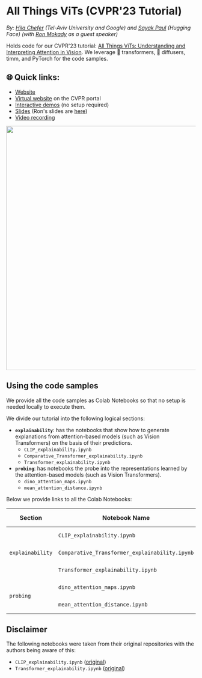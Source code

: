 # All Things ViTs (CVPR'23 Tutorial)

*By: [Hila Chefer](https://hila-chefer.github.io/) (Tel-Aviv University and Google) and [Sayak Paul](https://sayak.dev/) (Hugging Face) (with [Ron Mokady](https://rmokady.github.io/) as a guest speaker)*

Holds code for our CVPR'23 tutorial: [All Things ViTs: Understanding and Interpreting Attention in Vision](https://all-things-vits.github.io/atv). We leverage 🤗 transformers, 🧨 diffusers, timm, and PyTorch for the code samples.

## 🌐 Quick links:

* [Website](https://all-things-vits.github.io/atv) 
* [Virtual website](https://cvpr2023.thecvf.com/virtual/2023/tutorial/18574) on the CVPR portal
* [Interactive demos](https://huggingface.co/all-things-vits) (no setup required)
* [Slides](https://drive.google.com/file/d/10NaQNVybucl8i2Or0iA_DC_NWkhs_IgV/view?usp=sharing) (Ron's slides are [here](https://drive.google.com/file/d/18U9rMGrMelC1oMv4c7j6aJwqkv5puSA9/view?usp=drive_link))
* [Video recording](https://youtu.be/ma3NYVo8Im0)

<div align="center">
<img src="https://all-things-vits.github.io/atv/static/figures/teaser.jpg" width=650/>
</div>

## Using the code samples

We provide all the code samples as Colab Notebooks so that no setup is needed locally to execute them.

We divide our tutorial into the following logical sections:

* **`explainability`**: has the notebooks that show how to generate explanations from attention-based models (such as Vision Transformers) on the basis of their predictions. 
    * `CLIP_explainability.ipynb`
    * `Comparative_Transformer_explainability.ipynb`
    * `Transformer_explainability.ipynb`
* **`probing`**: has notebooks the probe into the representations learned by the attention-based models (such as Vision Transformers). 
    * `dino_attention_maps.ipynb`
    * `mean_attention_distance.ipynb`

Below we provide links to all the Colab Notebooks:

<table>
  <thead>
    <tr>
      <th><strong>Section</strong></th>
      <th><strong>Notebook Name</strong></th>
      <th><strong>Colab Notebook</strong></th>
    </tr>
  </thead>
  <tbody>
    <tr>
      <td rowspan="3"><code>explainability</code></td>
      <td><code>CLIP_explainability.ipynb</code></td>
      <td>
        <a href="https://colab.research.google.com/github/all-things-vits/code-samples/blob/main/explainability/CLIP_explainability.ipynb">
          <img src="https://colab.research.google.com/assets/colab-badge.svg" alt="Open In Colab">
        </a>
      </td>
    </tr>
    <tr>
      <td><code>Comparative_Transformer_explainability.ipynb</code></td>
      <td>
        <a href="https://colab.research.google.com/github/all-things-vits/code-samples/blob/main/explainability/Comparative_Transformer_explainability.ipynb">
          <img src="https://colab.research.google.com/assets/colab-badge.svg" alt="Open In Colab">
        </a>
      </td>
    </tr>
    <tr>
      <td><code>Transformer_explainability.ipynb</code></td>
      <td>
        <a href="https://colab.research.google.com/github/all-things-vits/code-samples/blob/main/explainability/Transformer_explainability.ipynb">
          <img src="https://colab.research.google.com/assets/colab-badge.svg" alt="Open In Colab">
        </a>
      </td>
    </tr>
    <tr>
      <td rowspan="2"><code>probing</code></td>
      <td><code>dino_attention_maps.ipynb</code></td>
      <td>
        <a href="https://colab.research.google.com/github/all-things-vits/code-samples/blob/main/probing/dino_attention_maps.ipynb">
          <img src="https://colab.research.google.com/assets/colab-badge.svg" alt="Open In Colab">
        </a>
      </td>
      <tr>
      <td><code>mean_attention_distance.ipynb</code></td>
      <td>
        <a href="https://colab.research.google.com/github/all-things-vits/code-samples/blob/main/probing/mean_attention_distance.ipynb">
          <img src="https://colab.research.google.com/assets/colab-badge.svg" alt="Open In Colab">
        </a>
      </td>
    </tr>
  </tr>
  </tbody>
</table>


## Disclaimer

The following notebooks were taken from their original repositories with the authors being aware of this:

* `CLIP_explainability.ipynb` ([original](https://github.com/hila-chefer/Transformer-MM-Explainability/blob/main/CLIP_explainability.ipynb))
* `Transformer_explainability.ipynb` ([original](https://github.com/hila-chefer/Transformer-Explainability/blob/main/Transformer_explainability.ipynb))
